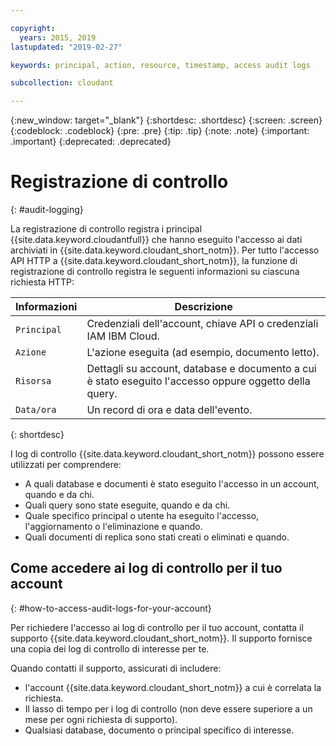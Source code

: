 ```yaml
---

copyright:
  years: 2015, 2019
lastupdated: "2019-02-27"

keywords: principal, action, resource, timestamp, access audit logs

subcollection: cloudant

---
```


{:new_window: target="_blank"}
{:shortdesc: .shortdesc}
{:screen: .screen}
{:codeblock: .codeblock}
{:pre: .pre}
{:tip: .tip}
{:note: .note}
{:important: .important}
{:deprecated: .deprecated}

<!-- Acrolinx: 2017-05-10 -->

# Registrazione di controllo
{: #audit-logging}

La registrazione di controllo registra i principal {{site.data.keyword.cloudantfull}} che hanno eseguito l'accesso ai dati archiviati in {{site.data.keyword.cloudant_short_notm}}. Per tutto l'accesso API HTTP a {{site.data.keyword.cloudant_short_notm}}, la funzione di registrazione di controllo registra le seguenti informazioni su ciascuna richiesta HTTP:

Informazioni | Descrizione
------------|------------
`Principal` | Credenziali dell'account, chiave API o credenziali IAM IBM Cloud.
`Azione` | L'azione eseguita (ad esempio, documento letto).
`Risorsa` | Dettagli su account, database e documento a cui è stato eseguito l'accesso oppure oggetto della query.
`Data/ora` | Un record di ora e data dell'evento. 
{: shortdesc}

I log di controllo {{site.data.keyword.cloudant_short_notm}} possono essere utilizzati per comprendere:

- A quali database e documenti è stato eseguito l'accesso in un account, quando e da chi.
- Quali query sono state eseguite, quando e da chi.
- Quale specifico principal o utente ha eseguito l'accesso, l'aggiornamento o l'eliminazione e quando.
- Quali documenti di replica sono stati creati o eliminati e quando.


## Come accedere ai log di controllo per il tuo account
{: #how-to-access-audit-logs-for-your-account}

Per richiedere l'accesso ai log di controllo per il tuo account, contatta il supporto {{site.data.keyword.cloudant_short_notm}}. Il supporto fornisce una copia dei log di controllo di interesse per te.

Quando contatti il supporto, assicurati di includere:

- l'account {{site.data.keyword.cloudant_short_notm}} a cui è correlata la richiesta.
- Il lasso di tempo per i log di controllo (non deve essere superiore a un mese per ogni richiesta di supporto).
- Qualsiasi database, documento o principal specifico di interesse.
